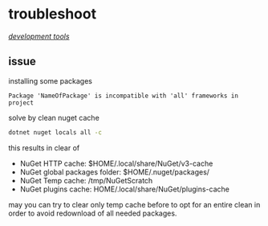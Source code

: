 # troubleshoot

*[development tools](../README.md#development-tools)*

## issue

installing some packages

```
Package 'NameOfPackage' is incompatible with 'all' frameworks in project
```

solve by clean nuget cache

```sh
dotnet nuget locals all -c
```

this results in clear of

- NuGet HTTP cache: $HOME/.local/share/NuGet/v3-cache
- NuGet global packages folder: $HOME/.nuget/packages/
- NuGet Temp cache: /tmp/NuGetScratch
- NuGet plugins cache: HOME/.local/share/NuGet/plugins-cache

may you can try to clear only temp cache before to opt for an entire clean in order to avoid redownload of all needed packages.
